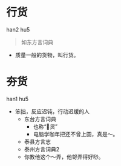 # 行货
han2 hu5
> 如东方言词典
- 质量一般的货物，叫行货。

# 夯货
han1 hu5
+ 笨拙，反应迟钝，行动迟缓的人
  * 东台方言词典
    + 也称“𢜩货”
    - 电脑学咖年把还不曾上圆，真是～。
  * 泰县方言志
  * 泰州方言词典2
  - 你教他这个～弄，他哿弄得好唦。
